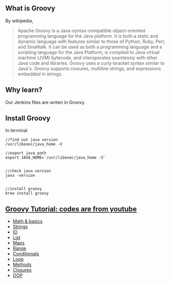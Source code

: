 ## What is Groovy

By wikipedia, 
>Apache Groovy is a Java-syntax-compatible object-oriented programming language for the Java platform. It is both a static and dynamic language with features similar to those of Python, Ruby, Perl, and Smalltalk. It can be used as both a programming language and a scripting language for the Java Platform, is compiled to Java virtual machine (JVM) bytecode, and interoperates seamlessly with other Java code and libraries. Groovy uses a curly-bracket syntax similar to Java's. Groovy supports closures, multiline strings, and expressions embedded in strings. 


## Why learn?
Our Jenkins files are writen in Groovy.


## Install Groovy

In terminal 

```
//find out java version
/usr/libexec/java_home -V

//export java path
export JAVA_HOME=`/usr/libexec/java_home -V`


//check java version
java -version


//install groovy
brew install groovy

```


## [Groovy Tutorial: codes are from youtube](https://www.youtube.com/watch?v=B98jc8hdu9g)

* [Math & basics](number.groovy)
* [Strings](string.groovy)
* [IO](io.groovy)
* [List](list.groovy)
* [Maps](map.groovy)
* [Range](range.groovy)
* [Conditionals](conditionals.groovy)
* [Loop](loop.groovy)
* [Methods](method.groovy)
* [Closures](closure.groovy)
* [OOP](oop/)
